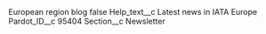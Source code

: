 <?xml version="1.0" encoding="UTF-8"?>
<CustomMetadata xmlns="http://soap.sforce.com/2006/04/metadata" xmlns:xsi="http://www.w3.org/2001/XMLSchema-instance" xmlns:xsd="http://www.w3.org/2001/XMLSchema">
    <label>European region blog</label>
    <protected>false</protected>
    <values>
        <field>Help_text__c</field>
        <value xsi:type="xsd:string">Latest news in IATA Europe</value>
    </values>
    <values>
        <field>Pardot_ID__c</field>
        <value xsi:type="xsd:string">95404</value>
    </values>
    <values>
        <field>Section__c</field>
        <value xsi:type="xsd:string">Newsletter</value>
    </values>
</CustomMetadata>
